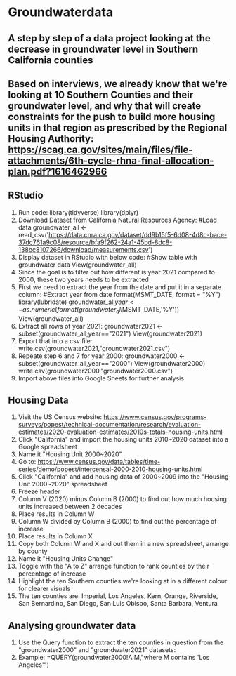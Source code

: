 # Groundwaterdata
## A step by step of a data project looking at the decrease in groundwater level in Southern California counties
## Based on interviews, we already know that we're looking at 10 Southern Counties and their groundwater level, and why that will create constraints for the push to build more housing units in that region as prescribed by the Regional Housing Authority: https://scag.ca.gov/sites/main/files/file-attachments/6th-cycle-rhna-final-allocation-plan.pdf?1616462966

## RStudio
1. Run code: 
library(tidyverse)
library(dplyr)
2. Download Dataset from California Natural Resources Agency:
#Load data
groundwater_all <- read_csv('https://data.cnra.ca.gov/dataset/dd9b15f5-6d08-4d8c-bace-37dc761a9c08/resource/bfa9f262-24a1-45bd-8dc8-138bc8107266/download/measurements.csv')
3. Display dataset in RStudio with below code:
#Show table with groundwater data
View(groundwater_all)
4. Since the goal is to filter out how different is year 2021 compared to 2000, these two years needs to be extracted 
5. First we need to extract the year from the date and put it in a separate column:
#Extract year from date
format(MSMT_DATE, format = "%Y")
library(lubridate)
groundwater_all$year <- as.numeric(format(groundwater_all$MSMT_DATE,'%Y'))
View(groundwater_all)
6. Extract all rows of year 2021:
groundwater2021 <- subset(groundwater_all,year=="2021")
View(groundwater2021)
7. Export that into a csv file:
write.csv(groundwater2021,"groundwater2021.csv")
8. Repeate step 6 and 7 for year 2000:
groundwater2000 <- subset(groundwater_all,year=="2000")
View(groundwater2000)
write.csv(groundwater2000,"groundwater2000.csv")
9. Import above files into Google Sheets for further analysis

## Housing Data
1. Visit the US Census website: https://www.census.gov/programs-surveys/popest/technical-documentation/research/evaluation-estimates/2020-evaluation-estimates/2010s-totals-housing-units.html
2. Click "California" and import the housing units 2010~2020 dataset into a Google spreadsheet
3. Name it "Housing Unit 2000~2020"
4. Go to: https://www.census.gov/data/tables/time-series/demo/popest/intercensal-2000-2010-housing-units.html
5. Click "California" and add housing data of 2000~2009 into the "Housing Unit 2000~2020" spreadsheet
6. Freeze header
7. Column V (2020) minus Column B (2000) to find out how much housing units increased between 2 decades
8. Place results in Column W 
9. Column W divided by Column B (2000) to find out the percentage of increase 
10. Place results in Column X
11. Copy both Column W and X and out them in a new spreadsheet, arrange by county
12. Name it "Housing Units Change"
13. Toggle with the "A to Z" arrange function to rank counties by their percentage of increase
14. Highlight the ten Southern counties we're looking at in a different colour for clearer visuals
15. The ten counties are: Imperial, Los Angeles, Kern, Orange, Riverside, San Bernardino, San Diego, San Luis Obispo, Santa Barbara, Ventura

## Analysing groundwater data
1. Use the Query function to extract the ten counties in question from the "groundwater2000" and "groundwater2021" datasets:
2. Example: =QUERY(groundwater2000!A:M,"where M contains 'Los Angeles'")
